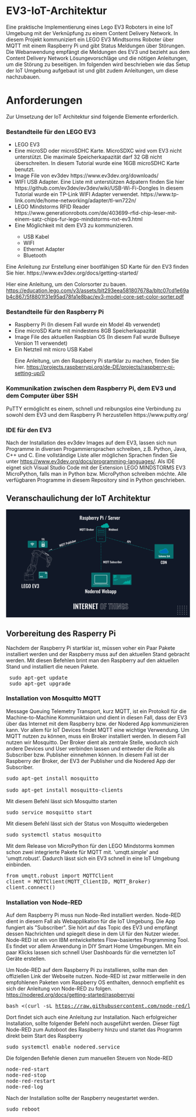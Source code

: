 # EV3-IoT-Architektur
Eine praktische Implementierung eines Lego EV3 Roboters in eine IoT Umgebung mit der Verknüpfung zu einem Content Delivery Network. In diesem Projekt kommuniziert ein LEGO EV3 Mindtsorms Roboter über MQTT mit einem Raspberry Pi und gibt Status Meldungen über Störungen. Die Webanwendung empfängt die Meldungen des EV3 und bezieht aus dem Content Delivery Network Lösungevorschläge und die nötigen Anleitungen, um die Störung zu beseitigen. Im folgenden wird beschrieben wie das Setup der IoT Umgebung aufgebaut ist und gibt zudem Anleitungen, um diese nachzubauen. 

<h1>Anforderungen</h1>
Zur Umsetzung der IoT Architektur sind folgende Elemente erforderlich.

<h3> Bestandteile für den LEGO EV3 </h3>
<ul>
  <li> LEGO EV3 </li>
  <li> Eine microSD oder microSDHC Karte. MicroSDXC wird vom EV3 nicht unterstützt. Die maximale Speicherkapazität darf 32 GB nicht überschreiten. In diesem Tutorial wurde eine 16GB microSDHC Karte benutzt. </li>
  <li> Image File von ev3dev https://www.ev3dev.org/downloads/ </li>
  <li> WIFI USB Adapter. Eine Liste mit unterstützen Adpatern finden Sie hier https://github.com/ev3dev/ev3dev/wiki/USB-Wi-Fi-Dongles
    In diesem Tutorial wurde ein TP-Link WIFI Adapter verwendet. https://www.tp-link.com/de/home-networking/adapter/tl-wn722n/ </li>
  <li>LEGO Mindstorms RFID Reader https://www.generationrobots.com/de/403699-rfid-chip-leser-mit-einem-satz-chips-fur-lego-mindstorms-nxt-ev3.html </li>
  <li> Eine Möglichkeit mit dem EV3 zu kommunizieren. </li>
  <ul>
    <li> USB Kabel </li>
    <li> WIFI </li>
    <li> Ethernet Adapter </li>
    <li> Bluetooth </li>
  </ul>
 </ul>
  Eine Anleitung zur Erstellung einer bootfähigen SD Karte für den EV3 finden Sie hier.
   https://www.ev3dev.org/docs/getting-started/
   
   Hier eine Anleitung, um den Colorsorter zu bauen.
   https://education.lego.com/v3/assets/blt293eea581807678a/bltc07cd1e69ab4c867/5f8801f31e95ad78fa1e8bac/ev3-model-core-set-color-sorter.pdf
 <h3> Bestandteile für den Raspberry Pi</h3>
<ul>
  <li> Raspberry Pi (In diesem Fall wurde ein Model 4b verwendet) </li>
  <li> Eine microSD Karte mit mindestens 8GB Speicherkapazität </li>
  <li> Image File des aktuellen Raspbian OS (In diesem Fall wurde Bullseye Version 11 verwendet) </li>
  <li> Ein Netzteil mit micro USB Kabel </li>
  
  Eine Anleitung, um den Raspberry Pi startklar zu machen, finden Sie hier. https://projects.raspberrypi.org/de-DE/projects/raspberry-pi-setting-up/0
 </ul>
 
 
<h3> Kommunikation zwischen dem Raspberry Pi, dem EV3 und dem Computer über SSH </h3>
PuTTY ermöglicht es einem, schnell und reibungslos eine Verbindung zu sowohl dem EV3 und dem Raspberry Pi herzustellen https://www.putty.org/

<h3> IDE für den EV3 </h3>

Nach der Installation des ev3dev Images auf dem EV3, lassen sich nun Programme in diversen Progammiersprachen schreiben, z.B. Python, Java, C++ und C. Eine vollständige Liste aller möglichen Sprachen finden Sie unter https://www.ev3dev.org/docs/programming-languages/.
Als IDE eignet sich Visual Studio Code mit der Extension LEGO MINDSTORMS EV3 MicroPython, falls man in Python bzw. MicroPython schreiben möchte. Alle verfügbaren Programme in diesem Repository sind in Python geschrieben. 


<h2> Veranschaulichung der IoT Architektur</h2>
 <img src="https://github.com/fermatLT/EV3-IoT-Architektur/blob/main/EV3-IoT.svg">
 
 <h2> Vorbereitung des Rasperry Pi</h2>
 <p>Nachdem der Raspberry Pi startklar ist, müssen voher ein Paar Pakete installiert werden und der Raspberry muss auf den aktuellen Stand gebracht werden.
 Mit diesen Befehlen brint man den Raspberry auf den aktuellen Stand und installiert die neuen Pakete.</p>
 
<pre> sudo apt-get update </br> sudo apt-get upgrade</pre>

<h3>Installation von Mosquitto MQTT</h3>
<p>Message Queuing Telemetry Transport, kurz MQTT, ist ein Protokoll für die Machine-to-Machine Kommuniktaion und dient in diesen Fall, dass der EV3 über das Internet mit dem Raspberry bzw. der Nodered App kommunizieren kann. Vor allem für IoT Devices findet MQTT eine wichtige Verwendung. Um MQTT nutzen zu können, muss ein Broker installiert werden. In diesem Fall nutzen wir Mosquitto. Der Broker dient als zentrale Stelle, wodurch sich andere Devices und User verbinden lassen und entweder die Rolle als Subscriber bzw. Publisher einnehmen können. In diesem Fall ist der Raspberry der Broker, der EV3 der Publisher und die Nodered App der Subscriber.</p>

<pre>sudo apt-get install mosquitto </br>
sudo apt-get install mosquitto-clients</pre>

<p>Mit diesem Befehl lässt sich Mosquitto starten</p>

<pre>sudo service mosquitto start</pre>

<p>Mit diesem Befehl lässt sich der Status von Mosquitto wiedergeben</p>

<pre>sudo systemctl status mosquitto</pre>

<p>Mit dem Release von MicroPython für den LEGO Mindstorms kommen schon zwei integrierte Pakete für MQTT mit. 'umqtt.simple' and 'umqtt.robust'. Dadurch lässt sich ein EV3 schnell in eine IoT Umgebung einbinden.
  
<pre>from umqtt.robust import MQTTClient
client = MQTTClient(MQTT_ClientID, MQTT_Broker)
client.connect()</pre>

<h3>Installation von Node-RED</h3>
<p>Auf dem Raspberry Pi muss nun Node-Red installiert werden. Node-RED dient in diesem Fall als Webapplikation für die IoT Umgebung. Die App fungiert als "Subscriber". Sie hört auf das Topic des EV3 und empfängt dessen Nachrichten und spiegelt diese in dem UI für den Nutzer wieder. Node-RED ist ein von IBM entwickeltetes Flow-basiertes Programming Tool. Es findet vor allem Anwendung in DIY Smart Home Umgebungen. Mit ein paar Klicks lassen sich schnell User Dashboards für die vernetzten IoT Geräte erstellen.

Um Node-RED auf dem Raspberry Pi zu installieren, sollte man den offiziellen Link der Webseite nutzen. Node-RED ist zwar mittlerweile in den empfohlenen Paketen vom Raspberry OS enthalten, dennoch empfiehlt es sich der Anleitung von Node-RED zu folgen. https://nodered.org/docs/getting-started/raspberrypi <pre>bash <(curl -sL https://raw.githubusercontent.com/node-red/linux-installers/master/deb/update-nodejs-and-nodered)</pre> 
<p>Dort findet sich auch eine Anleitung zur Installation.
Nach erfolgreicher Installation, sollte folgender Befehl noch ausgeführt werden. Dieser fügt Node-RED zum Autoboot des Raspberry hinzu und startet das Programm direkt beim Start des Raspberry</p>

<pre>sudo systemctl enable nodered.service</pre>

<p>Die folgenden Befehle dienen zum manuellen Steuern von Node-RED</p>

<pre>node-red-start
node-red-stop
node-red-restart
node-red-log</pre>

<p>Nach der Installation sollte der Raspberry neugestartet werden.</p>
<pre>sudo reboot</pre>
